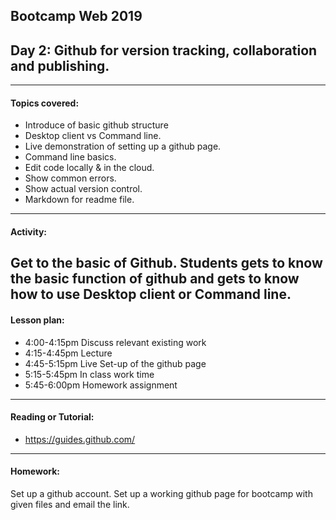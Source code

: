 ## Bootcamp Web 2019
## Day 2: ​Github​ for version tracking, collaboration and publishing.

---
#### Topics covered:
* Introduce of basic github structure
* Desktop client vs Command line.
* Live demonstration of setting up a github page.
* Command line basics.
* Edit code locally & in the cloud.
* Show common errors.
* Show actual version control.
* Markdown for readme file.


---

#### Activity:
Get to the basic of Github. Students gets to know the basic function of github and gets to know how to use Desktop client or Command line.
---
#### Lesson plan:
* 4:00-4:15pm Discuss relevant existing work
* 4:15-4:45pm Lecture
* 4:45-5:15pm Live Set-up of the github page
* 5:15-5:45pm In class work time
* 5:45-6:00pm Homework assignment
---
#### Reading or Tutorial:
* https://guides.github.com/
---
#### Homework:
Set up a github account. Set up a working github page for bootcamp with given files and email the link.
